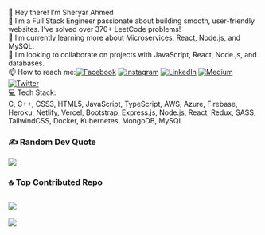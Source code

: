 👋 Hey there! I’m Sheryar Ahmed <br/>
👀 I’m a Full Stack Engineer passionate about building smooth, user-friendly websites. I’ve solved over 370+ LeetCode problems! <br/>
🌱 I’m currently learning more about Microservices, React, Node.js, and MySQL. <br/>
💞️ I’m looking to collaborate on projects with JavaScript, React, Node.js, and databases. <br/>
📫 How to reach me:[![Facebook](https://img.shields.io/badge/Facebook-%231877F2.svg?logo=Facebook&logoColor=white)](https://facebook.com/sheryarahmedse) [![Instagram](https://img.shields.io/badge/Instagram-%23E4405F.svg?logo=Instagram&logoColor=white)](https://instagram.com/blackhatshoo) [![LinkedIn](https://img.shields.io/badge/LinkedIn-%230077B5.svg?logo=linkedin&logoColor=white)](https://linkedin.com/in/sheryar-ahmed) [![Medium](https://img.shields.io/badge/Medium-12100E?logo=medium&logoColor=white)](https://medium.com/@sheryarahmedsa) [![Twitter](https://img.shields.io/badge/Twitter-%231DA1F2.svg?logo=Twitter&logoColor=white)](https://twitter.com/Sheryar51365787)  <br/>
💻 Tech Stack: <br/>
C, C++, CSS3, HTML5, JavaScript, TypeScript, AWS, Azure, Firebase, Heroku, Netlify, Vercel, Bootstrap, Express.js, Node.js, React, Redux, SASS, TailwindCSS, Docker, Kubernetes, MongoDB, MySQL <br/>
### ✍️ Random Dev Quote <br/>
![](https://quotes-github-readme.vercel.app/api?type=horizontal&theme=radical) <br/>
### 🔝 Top Contributed Repo <br/>
![](https://github-contributor-stats.vercel.app/api?username=sheryar-ahmed&limit=5&theme=onedark&combine_all_yearly_contributions=true) <br/>
---
[![](https://visitcount.itsvg.in/api?id=sheryar-ahmed&icon=0&color=0)](https://visitcount.itsvg.in) <br/>

<!-- Proudly created with GPRM ( https://gprm.itsvg.in ) -->
